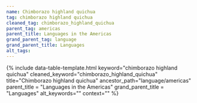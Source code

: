 ```yaml
---
name: Chimborazo highland quichua
tag: chimborazo highland quichua
cleaned_tag: chimborazo_highland_quichua
parent_tag: americas
parent_title: Languages in the Americas
grand_parent_tag: language
grand_parent_title: Languages
alt_tags: 
---
```


{% include data-table-template.html 
  keyword="chimborazo highland quichua" 
  cleaned_keyword="chimborazo_highland_quichua" 
  title="Chimborazo highland quichua"
  ancestor_path="language/americas" 
  parent_title = "Languages in the Americas"
  grand_parent_title = "Languages"
  alt_keywords=""
  context=""
%}

